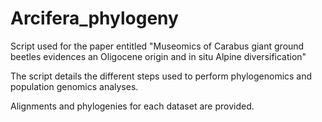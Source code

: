 # Arcifera_phylogeny

Script used for the paper entitled "Museomics of Carabus giant ground beetles evidences an Oligocene origin and in situ Alpine diversification"

The script details the different steps used to perform phylogenomics and population genomics analyses.

Alignments and phylogenies for each dataset are provided.
